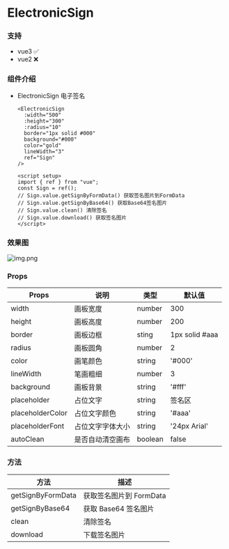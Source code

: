 # ElectronicSign

### 支持

- vue3 ✅
- vue2 ❌

### 组件介绍

- ElectronicSign 电子签名

  ```vue
  <ElectronicSign
    :width="500"
    :height="300"
    :radius="10"
    border="1px solid #000"
    background="#000"
    color="gold"
    lineWidth="3"
    ref="Sign"
  />

  <script setup>
  import { ref } from "vue";
  const Sign = ref();
  // Sign.value.getSignByFormData() 获取签名图片到FormData
  // Sign.value.getSignByBase64() 获取Base64签名图片
  // Sign.value.clean() 清除签名
  // Sign.value.download() 获取签名图片
  </script>
  ```

### 效果图

![img.png](https://lh-notes.oss-cn-beijing.aliyuncs.com/image.gif)

### Props

| Props            | 说明             | 类型    | 默认值         |
| ---------------- | ---------------- | ------- | -------------- |
| width            | 画板宽度         | number  | 300            |
| height           | 画板高度         | number  | 200            |
| border           | 画板边框         | sting   | 1px solid #aaa |
| radius           | 画板圆角         | number  | 2              |
| color            | 画笔颜色         | string  | '#000'         |
| lineWidth        | 笔画粗细         | number  | 3              |
| background       | 画板背景         | string  | '#fff'         |
| placeholder      | 占位文字         | string  | 签名区         |
| placeholderColor | 占位文字颜色     | string  | '#aaa'         |
| placeholderFont  | 占位文字字体大小 | string  | '24px Arial'   |
| autoClean        | 是否自动清空画布 | boolean | false          |

### 方法

| 方法              | 描述                    |
| ----------------- | ----------------------- |
| getSignByFormData | 获取签名图片到 FormData |
| getSignByBase64   | 获取 Base64 签名图片    |
| clean             | 清除签名                |
| download          | 下载签名图片            |

